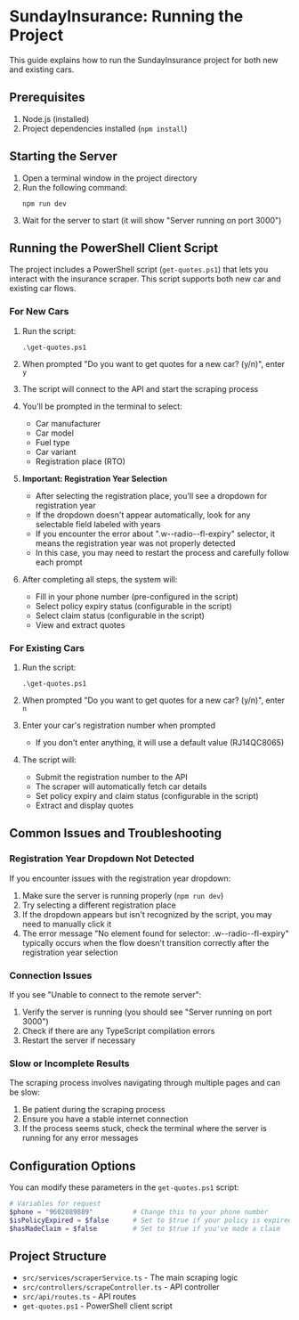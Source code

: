 # SundayInsurance: Running the Project

This guide explains how to run the SundayInsurance project for both new and existing cars.

## Prerequisites

1. Node.js (installed)
2. Project dependencies installed (`npm install`)

## Starting the Server

1. Open a terminal window in the project directory
2. Run the following command:
   ```
   npm run dev
   ```
3. Wait for the server to start (it will show "Server running on port 3000")

## Running the PowerShell Client Script

The project includes a PowerShell script (`get-quotes.ps1`) that lets you interact with the insurance scraper. This script supports both new car and existing car flows.

### For New Cars

1. Run the script:
   ```
   .\get-quotes.ps1
   ```

2. When prompted "Do you want to get quotes for a new car? (y/n)", enter `y`

3. The script will connect to the API and start the scraping process

4. You'll be prompted in the terminal to select:
   - Car manufacturer
   - Car model
   - Fuel type
   - Car variant
   - Registration place (RTO)

5. **Important: Registration Year Selection**
   - After selecting the registration place, you'll see a dropdown for registration year
   - If the dropdown doesn't appear automatically, look for any selectable field labeled with years
   - If you encounter the error about ".w--radio--fl-expiry" selector, it means the registration year was not properly detected
   - In this case, you may need to restart the process and carefully follow each prompt

6. After completing all steps, the system will:
   - Fill in your phone number (pre-configured in the script)
   - Select policy expiry status (configurable in the script)
   - Select claim status (configurable in the script)
   - View and extract quotes

### For Existing Cars

1. Run the script:
   ```
   .\get-quotes.ps1
   ```

2. When prompted "Do you want to get quotes for a new car? (y/n)", enter `n`

3. Enter your car's registration number when prompted
   - If you don't enter anything, it will use a default value (RJ14QC8065)

4. The script will:
   - Submit the registration number to the API
   - The scraper will automatically fetch car details
   - Set policy expiry and claim status (configurable in the script)
   - Extract and display quotes

## Common Issues and Troubleshooting

### Registration Year Dropdown Not Detected

If you encounter issues with the registration year dropdown:

1. Make sure the server is running properly (`npm run dev`)
2. Try selecting a different registration place
3. If the dropdown appears but isn't recognized by the script, you may need to manually click it
4. The error message "No element found for selector: .w--radio--fl-expiry" typically occurs when the flow doesn't transition correctly after the registration year selection

### Connection Issues

If you see "Unable to connect to the remote server":

1. Verify the server is running (you should see "Server running on port 3000")
2. Check if there are any TypeScript compilation errors
3. Restart the server if necessary

### Slow or Incomplete Results

The scraping process involves navigating through multiple pages and can be slow:

1. Be patient during the scraping process
2. Ensure you have a stable internet connection
3. If the process seems stuck, check the terminal where the server is running for any error messages

## Configuration Options

You can modify these parameters in the `get-quotes.ps1` script:

```powershell
# Variables for request
$phone = "9602089889"          # Change this to your phone number
$isPolicyExpired = $false      # Set to $true if your policy is expired
$hasMadeClaim = $false         # Set to $true if you've made a claim
```

## Project Structure

- `src/services/scraperService.ts` - The main scraping logic
- `src/controllers/scrapeController.ts` - API controller
- `src/api/routes.ts` - API routes
- `get-quotes.ps1` - PowerShell client script
